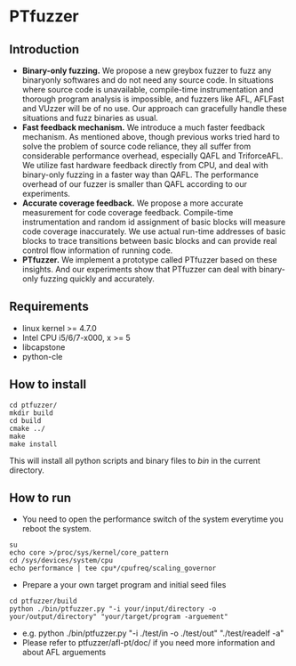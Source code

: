 # PTfuzzer

## Introduction

* **Binary-only fuzzing.** We propose a new greybox fuzzer to fuzz any binaryonly softwares and  do not need any source code. In situations where source code is unavailable, compile-time instrumentation and thorough program
analysis is impossible, and fuzzers like AFL, AFLFast and VUzzer will be of
no use. Our approach can gracefully handle these situations and fuzz binaries
as usual.
* **Fast feedback mechanism.** We introduce a much faster feedback mechanism. As mentioned above, though previous works tried hard to solve the problem of source code reliance, they all suffer from considerable performance overhead, especially QAFL and TriforceAFL. We utilize fast hardware feedback directly from CPU, and  deal with binary-only fuzzing in a faster way than QAFL. The performance overhead of our fuzzer is smaller than QAFL according to our experiments.
* **Accurate coverage feedback.** We propose a more accurate measurement for code coverage feedback. Compile-time instrumentation and random id assignment of basic blocks will measure code coverage inaccurately. We use actual run-time addresses of basic blocks to trace transitions between basic blocks and can provide real control flow information of running code.
* **PTfuzzer.** We implement a prototype called PTfuzzer based on these insights. And our experiments show that PTfuzzer can deal with binary-only fuzzing quickly and accurately.

## Requirements

* linux kernel >= 4.7.0
* Intel CPU i5/6/7-x000, x >= 5
* libcapstone
* python-cle

## How to install

```
cd ptfuzzer/
mkdir build
cd build
cmake ../
make
make install 
```
This will install all python scripts and binary files to *bin* in the current directory.

## How to run

* You need to open the performance switch of the system everytime you reboot the system.
```
su
echo core >/proc/sys/kernel/core_pattern
cd /sys/devices/system/cpu
echo performance | tee cpu*/cpufreq/scaling_governor
```


* Prepare a your own target program and initial seed files
```
cd ptfuzzer/build
python ./bin/ptfuzzer.py "-i your/input/directory -o your/output/directory" "your/target/program -arguement"
```
* e.g. python ./bin/ptfuzzer.py "-i ./test/in -o ./test/out" "./test/readelf -a"
* Please refer to ptfuzzer/afl-pt/doc/ if you need more information and about AFL arguements
